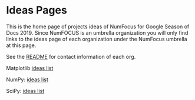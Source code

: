 
# Ideas Pages

This is the home page of projects ideas of NumFocus for Google Season of Docs 2019.
Since NumFOCUS is an umbrella organization you will only find links to the ideas
page of each organization under the NumFocus umbrella at this page.


See the [README](https://github.com/numfocus/soc/blob/master/README.md) for contact information of each org.

Matplotlib [ideas list](https://github.com/numfocus/gsod/blob/master/2019/Matplotlib_ideas_list.md)

NumPy: [ideas list](https://github.com/numfocus/gsod/blob/master/2019/NumPy_ideas_list.md)

SciPy: [ideas list](https://github.com/numfocus/gsod/blob/master/2019/SciPy_ideas_list.md)

